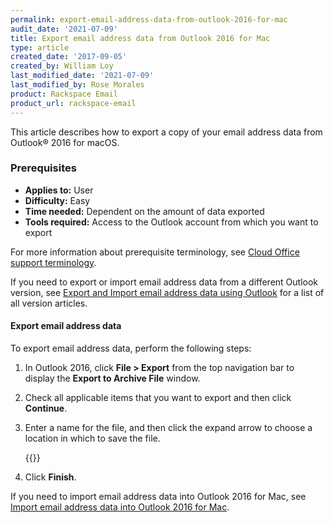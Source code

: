 ```yaml
---
permalink: export-email-address-data-from-outlook-2016-for-mac
audit_date: '2021-07-09'
title: Export email address data from Outlook 2016 for Mac
type: article
created_date: '2017-09-05'
created_by: William Loy
last_modified_date: '2021-07-09'
last_modified_by: Rose Morales
product: Rackspace Email
product_url: rackspace-email
---
```


This article describes how to export a copy of your email address data from Outlook&reg; 2016 for macOS.

### Prerequisites

- **Applies to:** User
- **Difficulty:** Easy
- **Time needed:** Dependent on the amount of data exported
- **Tools required:**  Access to the Outlook account from which you want to
  export

For more information about prerequisite terminology, see
[Cloud Office support terminology](/support/how-to/cloud-office-support-terminology/).

If you need to export or import email address data from a different Outlook
version, see [Export and Import email address data using Outlook](/support/how-to/export-and-import-email-address-data-using-outlook)
for a list of all version articles.

#### Export email address data

To export email address data, perform the following steps:

1. In Outlook 2016, click **File > Export** from the top navigation bar to
   display the **Export to Archive File** window.

2. Check all applicable items that you want to export and then click
   **Continue**.

3. Enter a name for the file, and then click the expand arrow to choose a
   location in which to save the file.

    {{<image src="macOS-Export.png" alt="" title="">}}

4. Click **Finish**.

If you need to import email address data into Outlook 2016 for Mac, see
[Import email address data into Outlook 2016 for Mac](/support/how-to/import-email-address-data-into-outlook-2016-for-mac).
